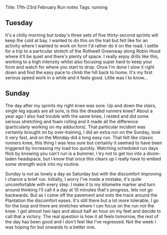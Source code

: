 Title: 17th-23rd February Run notes
Tags: running

## Tuesday

It's a chilly morning but today's three sets of five thirty-second sprints will keep the cold at bay. I wanted to do this
on the trail but felt like for an activity where I wanted to work on form I'd rather do it on the road. I settle for a 
trip to a particular stretch of the Rothwell Greenway along Robin Hood where it'll be quiet and there's plenty of space. 
I really enjoy drills like this, working to a high intensity whilst also focusing super hard to keep your form and watch
for where you start to drop. Once I'm done I slow it right down and find the easy pace to climb the hill back to home.
It's my first serious speed work in a while and it feels good. Little was I to know...

## Sunday

The day after my sprints my right knee was sore. Up and down the stairs, single leg squats are all sore, is this the dreaded
runners knee? About a year ago I also had trouble with the same knee, I rested and did some serious stretching and foam 
rolling and it made all the difference (particularly working on my adductors). That particular incident was certainly 
brought on by over-training, I did an extra run on the Sunday, took it very fast, and on the Monday did a long easy run. 
That felt like classic runners knee, this thing I was less sure but certainly it seemed to have been triggered by increasing 
my load too quickly. Watching scheduled run days flick by knowing you can't run is a bummer, I try not to get too into
a doom-laden headspace, but I know that once this clears up I really have to embed some strength work into my routine. 

Sunday is not as lovely a day as Saturday but with the discomfort improving I chance a brief run. Initially, I worry 
I've made a mistake, it's quite uncomfortable with every step. I make it to my kilometre marker and turn around thinking
I'll call it a day at 10 minutes that's progress, lets not go backwards. But as I come off the pavement and onto the track
around the Plantation the discomfort eases. It's still there but a lot more tolerable, I go for the loop and there are 
stretches where I can focus on the run not the knee. I get almost two laps and about half an hour on my feet and decide
to call that a victory. The real question is how it all feels tomorrow, the rest of the day has been good and I don't feel
like I've regressed. Not the week I was hoping for but onwards to a better one.
